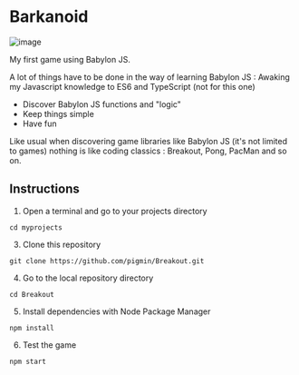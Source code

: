 # Barkanoid
![image](https://github.com/pigmin/Breakout/assets/7916802/9b1fc78a-c939-43d2-9aa5-611c251f1cbe)

My first game using Babylon JS.

A lot of things have to be done in the way of learning Babylon JS : 
Awaking my Javascript knowledge to ES6 and TypeScript (not for this one)
  * Discover Babylon JS functions and "logic"
  * Keep things simple
  * Have fun

Like usual when discovering game libraries like Babylon JS (it's not limited to games) nothing is like coding classics : Breakout, Pong, PacMan and so on.

## Instructions

1. Open a terminal and go to your projects directory
   
`cd myprojects`



3. Clone this repository 

`git clone https://github.com/pigmin/Breakout.git`



4. Go to the local repository directory

`cd Breakout`



5. Install dependencies with Node Package Manager

`npm install`



6. Test the game

`npm start`


